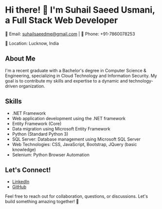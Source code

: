 # Hi there! 👋 I'm Suhail Saeed Usmani, a Full Stack Web Developer

📧 Email: suhailsaeedme@gmail.com | 📱 Phone: +91-7860078253

📍 Location: Lucknow, India

## About Me

I'm a recent graduate with a Bachelor's degree in Computer Science & Engineering, specializing in Cloud Technology and Information Security. My goal is to contribute my skills and expertise to a dynamic and technology-driven organization.

## Skills

- .NET Framework
- Web application development using the .NET framework
- Entity Framework (Core)
- Data migration using Microsoft Entity Framework
- Python (Standard Python 3)
- SQL Server: Database management using Microsoft SQL Server
- Web Technologies: CSS, JavaScript, Bootstrap, JQuery (basic knowledge)
- Selenium: Python Browser Automation

## Let's Connect!

- [LinkedIn](https://www.linkedin.com/in/suhail-usmani5/)
- [GitHub](https://github.com/suhailusmani)

Feel free to reach out for collaboration, questions, or discussions. Let's build something amazing together! 🚀
